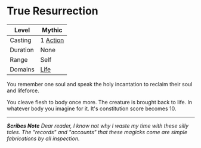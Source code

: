 # True Resurrection

| Level    | Mythic                                              |
| -------- | --------------------------------------------------- |
| Casting  | 1 [Action](../../../../Game%20Procedures/Core%20Procedures/Action.md) |
| Duration | None                                                |
| Range    | Self                                                |
| Domains  | [Life](../../Spell%20Domains/Life.md)            |

You remember one soul and speak the holy incantation to reclaim their soul and lifeforce.

You cleave flesh to body once more. The creature is brought back to life. In whatever body you imagine for it. It's constitution score becomes 10.

---
***Scribes Note***
*Dear reader, I know not why I waste my time with these silly tales. The "records" and "accounts" that these magicks come are simple fabrications by all inspection.*
